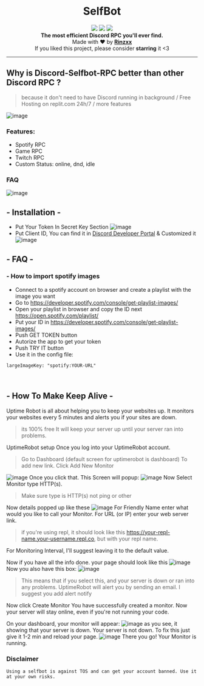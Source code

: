 <h1 align="center">SelfBot</h1>

<p align="center">
  <a href="https://github.com/rinxyzz/SelfBot/"><img src="https://img.shields.io/github/last-commit/rinxyzz/SelfBot?style=flat" /></a>
  <a href="https://github.com/rinxyzz/SelfBot/stargazers"><img src="https://img.shields.io/github/stars/Mewzax/Discord-Selfbot-RPC?style=flat" /></a>
  <a href="https://github.com/Mewzax/Discord-RPC-Selfbot/"><img src="https://visitor-badge.laobi.icu/badge?page_id=Mewzax.Discord-Selfbot-RPC" /></a>
 
  <br>
  <b>The most efficient Discord RPC you'll ever find.</b><br>
  Made with ❤ by <b><a href="https://github.com/Rinxyzz">Rinzxx</a></b>
  <br>
  If you liked this project, please consider <b>starring</b> it <3
</p>

---

 ## Why is Discord-Selfbot-RPC better than other Discord RPC ?

> because it don't need to have Discord running in background / Free Hosting on replit.com 24h/7 / more features

![image](https://media.discordapp.net/attachments/1068223147955998740/1068750623006281758/Screenshot_20230128_112636.png?width=240&height=468)


### Features:

- Spotify RPC
- Game RPC
- Twitch RPC
- Custom Status: online, dnd, idle

### FAQ

![image](https://cdn.discordapp.com/attachments/1068223147955998740/1068750809422119042/Screenshot_20230128_112215.png)

## - Installation -

- Put Your Token In Secret Key Section
![image](https://cdn.discordapp.com/attachments/1068223147955998740/1068751797864370316/image.png)
- Put Client ID, You can find it in [Discord Developer Portal](https://discord.com/developers/applications)
& Customized it
![image](https://cdn.discordapp.com/attachments/1068223147955998740/1068752570484523099/image.png)

## - FAQ -
### - How to import spotify images 
- Connect to a spotify account on browser and create a playlist with the image you want
- Go to https://developer.spotify.com/console/get-playlist-images/
- Open your playlist in browser and copy the ID next https://open.spotify.com/playlist/
- Put your ID in https://developer.spotify.com/console/get-playlist-images/
- Push GET TOKEN button
- Autorize the app to get your token
- Push TRY IT button
- Use it in the config file:
```
largeImageKey: "spotify:YOUR-URL"
```

<br />

## - How To Make Keep Alive -
Uptime Robot is all about helping you to keep your websites up. It monitors your websites every 5 minutes and alerts you if your sites are down.
> its 100% free It will keep your server up until your server ran into problems.

UptimeRobot setup Once you log into your UptimeRobot account.
> Go to Dashboard (default screen for uptimerobot is dashboard) To add new link. Click Add New Monitor

![image](https://camo.githubusercontent.com/c09d7680c8ee97d9c84d6b66d45bbb47a6f9125236a0acb98ef64f035a4935d7/68747470733a2f2f73746f726167652e676f6f676c65617069732e636f6d2f7265706c69742f696d616765732f313534333730303435373935325f62303034663032623166636335633465626266643964643461633665373261332e706e)
Once you click that. This Screen will popup:
![image](https://camo.githubusercontent.com/b49e3cd4eb7d9706cb48c11f5e91d87a5ab83a78b848df8825588c2b301d8484/68747470733a2f2f73746f726167652e676f6f676c65617069732e636f6d2f7265706c69742f696d616765732f313534333730303539313630395f36333732656333326632306133623965363938633664313730363536303865642e706e)
Now Select Monitor type HTTP(s).
> Make sure type is HTTP(s) not ping or other

Now details popped up like these
![image](https://camo.githubusercontent.com/02b46d97454f8b5e42c7b569182cb98133ef8e86ef6d2213293429f86ddc7d9c/68747470733a2f2f73746f726167652e676f6f676c65617069732e636f6d2f7265706c69742f696d616765732f313534333730303631343230395f63616233636661313230346235663530303364646634383038666131363664372e706e)
For Friendly Name enter what would you like to call your Monitor. For URL (or IP) enter your web server link.

> if you're using repl, it should look like this https://your-repl-name.your-username.repl.co, but with your repl name.

For Monitoring Interval, I'll suggest leaving it to the default value.

Now if you have all the info done. your page should look like this
![image](https://camo.githubusercontent.com/d42c1f1ae2291856612dff223109121ada4c834889ffd57f933a9e2493b2784b/68747470733a2f2f73746f726167652e676f6f676c65617069732e636f6d2f7265706c69742f696d616765732f313534333730303633383837315f61373131656132366231363331306335323637396439633334366432313232312e706e)
Now you also have this box:
![image](https://camo.githubusercontent.com/df78c63596c4b4909ac6298685896c92ad9c1af9232ab668cd3c639b921c98f8/68747470733a2f2f73746f726167652e676f6f676c65617069732e636f6d2f7265706c69742f696d616765732f313534333730303738393533335f63653436396131323539636533376266613135663430663035633232393131632e706e)
> This means that if you select this, and your server is down or ran into any problems. UptimeRobot will alert you by sending an email. I suggest you add alert notify

Now click Create Monitor You have successfully created a monitor. Now your server will stay online, even if you're not running your code.

On your dashboard, your monitor will appear:
![image](https://camo.githubusercontent.com/546e6fb18cdda7d40b2ce888a9e9f97f154addb948c6452438d159383ab513c7/68747470733a2f2f73746f726167652e676f6f676c65617069732e636f6d2f7265706c69742f696d616765732f313534333730303730373039315f38633631313461636561666634343865643337613238303239646138643363312e706e)
as you see, it showing that your server is down. Your server is not down. To fix this just give it 1-2 min and reload your page.
![image](https://camo.githubusercontent.com/3309ea7f87a91e03f8cd66a8b9e0f9f41a65afcecd8f4343087a3e604b254ecd/68747470733a2f2f73746f726167652e676f6f676c65617069732e636f6d2f7265706c69742f696d616765732f313534333730303732343335365f63353635376236646338333730366662343637363061386666386434616362372e706e)
There you go! Your Monitor is running.
### Disclaimer
```
Using a selfbot is against TOS and can get your account banned. Use it at your own risks.
```
